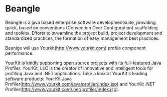 Beangle
=========

Beangle  is a java based enterprise software developmentsuite, providing quick, based on conventions (Convention Over Configuration) scaffolding and toolkits. Efforts to streamline the project build, project development and standardized practices, the formation of easy management best practices.


Beanlge will use Yourkit(http://www.yourkit.com) profile component performance.

YourKit is kindly supporting open source projects with its full-featured Java Profiler.
YourKit, LLC is the creator of innovative and intelligent tools for profiling
Java and .NET applications. Take a look at YourKit's leading software products:
YourKit Java Profiler(http://www.yourkit.com/java/profiler/index.jsp) and
YourKit .NET Profiler(http://www.yourkit.com/.net/profiler/index.jsp).


